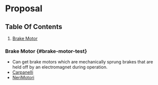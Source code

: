 # Proposal

## Table Of Contents
1. [Brake Motor](#brake-motor-test)



### Brake Motor {#brake-motor-test}
- Can get brake motors which are mechanically sprung brakes that are held off by an electromagnet during operation.
- [Carpanelli](https://www.carpanelli.net/eng/catalogo/scheda-mma90la2-378)
- [NeriMotori](https://www.nerimotori.com/en/prodotti/series-of-motors/single-phase-self-braking-motors/single-phase-self-braking-am)